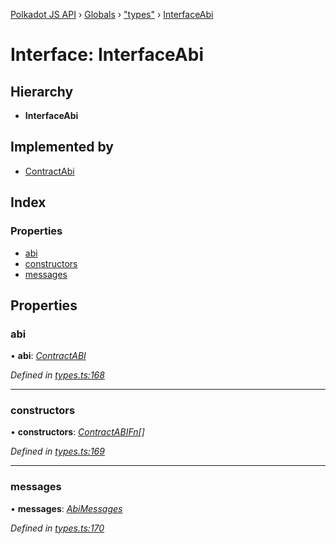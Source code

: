 [Polkadot JS API](../README.md) › [Globals](../globals.md) › ["types"](../modules/_types_.md) › [InterfaceAbi](_types_.interfaceabi.md)

# Interface: InterfaceAbi

## Hierarchy

* **InterfaceAbi**

## Implemented by

* [ContractAbi](../classes/_abi_.contractabi.md)

## Index

### Properties

* [abi](_types_.interfaceabi.md#abi)
* [constructors](_types_.interfaceabi.md#constructors)
* [messages](_types_.interfaceabi.md#messages)

## Properties

###  abi

• **abi**: *[ContractABI](_types_.contractabi.md)*

*Defined in [types.ts:168](https://github.com/polkadot-js/api/blob/fae67e72ee/packages/api-contract/src/types.ts#L168)*

___

###  constructors

• **constructors**: *[ContractABIFn](_types_.contractabifn.md)[]*

*Defined in [types.ts:169](https://github.com/polkadot-js/api/blob/fae67e72ee/packages/api-contract/src/types.ts#L169)*

___

###  messages

• **messages**: *[AbiMessages](../modules/_types_.md#abimessages)*

*Defined in [types.ts:170](https://github.com/polkadot-js/api/blob/fae67e72ee/packages/api-contract/src/types.ts#L170)*
